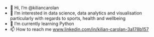 - 👋 Hi, I’m @kiliancarolan
- 👀 I’m interested in data science, data analytics and visualisation particularly with regards to sports, health and wellbeing
- 🌱 I’m currently learning Python
- 📫 How to reach me www.linkedin.com/in/kilian-carolan-3a178b157

<!---
kiliancarolan/kiliancarolan is a ✨ special ✨ repository because its `README.md` (this file) appears on your GitHub profile.
You can click the Preview link to take a look at your changes.
--->
